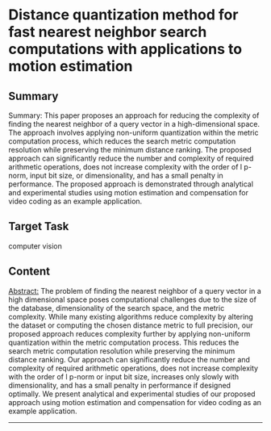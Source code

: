 # Distance quantization method for fast nearest neighbor search computations with applications to motion estimation

## Summary

Summary: This paper proposes an approach for reducing the complexity of finding the nearest neighbor of a query vector in a high-dimensional space. The approach involves applying non-uniform quantization within the metric computation process, which reduces the search metric computation resolution while preserving the minimum distance ranking. The proposed approach can significantly reduce the number and complexity of required arithmetic operations, does not increase complexity with the order of l p-norm, input bit size, or dimensionality, and has a small penalty in performance. The proposed approach is demonstrated through analytical and experimental studies using motion estimation and compensation for video coding as an example application.


## Target Task

computer vision

## Content

<Abstract:> The problem of finding the nearest neighbor of a query vector in a high dimensional space poses computational challenges due to the size of the database, dimensionality of the search space, and the metric complexity. While many existing algorithms reduce complexity by altering the dataset or computing the chosen distance metric to full precision, our proposed approach reduces complexity further by applying non-uniform quantization within the metric computation process. This reduces the search metric computation resolution while preserving the minimum distance ranking. Our approach can significantly reduce the number and complexity of required arithmetic operations, does not increase complexity with the order of l p-norm or input bit size, increases only slowly with dimensionality, and has a small penalty in performance if designed optimally. We present analytical and experimental studies of our proposed approach using motion estimation and compensation for video coding as an example application.



---

